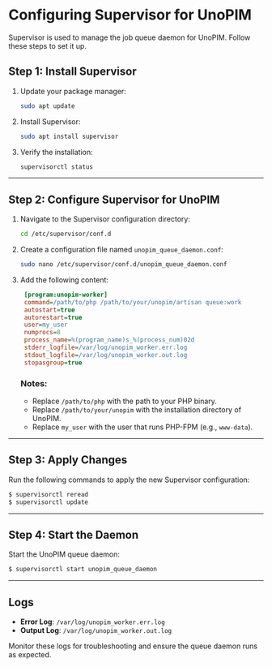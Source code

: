 # Configuring Supervisor for UnoPIM



Supervisor is used to manage the job queue daemon for UnoPIM. Follow these steps to set it up.

## Step 1: Install Supervisor

1. Update your package manager:

   ```bash
   sudo apt update
   ```

2. Install Supervisor:

   ```bash
   sudo apt install supervisor
   ```

3. Verify the installation:

   ```bash
   supervisorctl status
   ```

---

## Step 2: Configure Supervisor for UnoPIM

1. Navigate to the Supervisor configuration directory:

   ```bash
   cd /etc/supervisor/conf.d
   ```

2. Create a configuration file named `unopim_queue_daemon.conf`:

   ```bash
   sudo nano /etc/supervisor/conf.d/unopim_queue_daemon.conf
   ```

3. Add the following content:

   ```ini
    [program:unopim-worker]
    command=/path/to/php /path/to/your/unopim/artisan queue:work
    autostart=true
    autorestart=true
    user=my_user
    numprocs=8
    process_name=%(program_name)s_%(process_num)02d
    stderr_logfile=/var/log/unopim_worker.err.log
    stdout_logfile=/var/log/unopim_worker.out.log
    stopasgroup=true
   ```

   ### Notes:
   - Replace `/path/to/php` with the path to your PHP binary.
   - Replace `/path/to/your/unopim` with the installation directory of UnoPIM.
   - Replace `my_user` with the user that runs PHP-FPM (e.g., `www-data`).

---

## Step 3: Apply Changes

Run the following commands to apply the new Supervisor configuration:

```bash
$ supervisorctl reread
$ supervisorctl update
```

---

## Step 4: Start the Daemon

Start the UnoPIM queue daemon:

```bash
$ supervisorctl start unopim_queue_daemon
```

---

## Logs

- **Error Log**: `/var/log/unopim_worker.err.log`
- **Output Log**: `/var/log/unopim_worker.out.log`

Monitor these logs for troubleshooting and ensure the queue daemon runs as expected.
